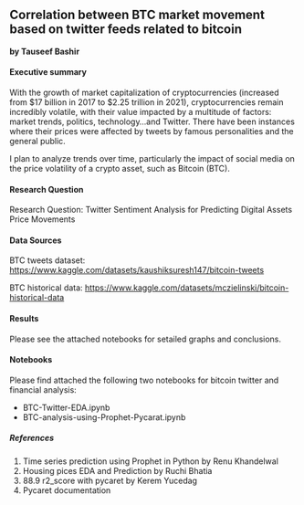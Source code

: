 ## Correlation between BTC market movement based on twitter feeds related to bitcoin

**by Tauseef Bashir**

#### Executive summary
With the growth of market capitalization of cryptocurrencies (increased from $17 billion in 2017 to $2.25 trillion in 2021), cryptocurrencies remain incredibly volatile, with their value impacted by a multitude of factors: market trends, politics, technology…and Twitter. There have been instances where their prices were affected by tweets by famous personalities and the general public.

I plan to analyze trends over time, particularly the impact of social media on the price volatility of a crypto asset, such as Bitcoin (BTC).


#### Research Question
Research Question: Twitter Sentiment Analysis for Predicting Digital Assets Price Movements

#### Data Sources

BTC tweets dataset:
https://www.kaggle.com/datasets/kaushiksuresh147/bitcoin-tweets

BTC historical data:
https://www.kaggle.com/datasets/mczielinski/bitcoin-historical-data

#### Results
Please see the attached notebooks for setailed graphs and conclusions.


#### Notebooks
Please find attached the following two notebooks for bitcoin twitter and financial analysis:

- BTC-Twitter-EDA.ipynb
- BTC-analysis-using-Prophet-Pycarat.ipynb



##### References
1. Time series prediction using Prophet in Python by Renu Khandelwal
2. Housing pices EDA and Prediction by Ruchi Bhatia
3. 88.9 r2_score with pycaret by Kerem Yucedag
4. Pycaret documentation



